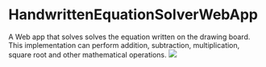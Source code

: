 # HandwrittenEquationSolverWebApp
A Web app that solves solves the equation written on the drawing board. This implementation can perform addition, subtraction, multiplication, square root and other mathematical operations.
![]('https://i.imgur.com/O9z973e.gif')
